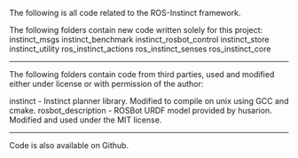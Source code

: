 The following is all code related to the ROS-Instinct framework.

The following folders contain new code written solely for this project:
instinct_msgs
instinct_benchmark
instinct_rosbot_control
instinct_store
instinct_utility
ros_instinct_actions
ros_instinct_senses
ros_instinct_core

-----------------------------------

The following folders contain code from third parties, used and modified either under license or with permission of the author:

instinct - Instinct planner library. Modified to compile on unix using GCC and cmake.
rosbot_description - ROSBot URDF model provided by husarion. Modified and used under the MIT license.

----------------------------------

Code is also available on Github.
